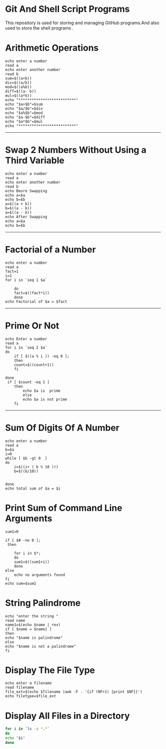 # Git And Shell Script Programs
This repository is used for storing and managing GitHub programs.And also used to store the shell programs . 

 # Arithmetic Operations
```shell
echo enter a number
read a
echo enter another number
read b
sum=$((a+b))
div=$((a/b))
mod=$((a%b))
diff=$((a- b))
mul=$((a*b))
echo "**************************"
echo "$a+$b"=$sum
echo "$a/$b"=$div
echo "$a%$b"=$mod
echo "$a-$b"=$diff
echo "$a*$b"=$mul
echo "**************************"

```
*********************************************************
# Swap 2 Numbers Without Using a Third Variable
``` shell
echo enter a number
read a
echo enter another number
read b
echo Beore Swapping
echo a=$a
echo b=$b
a=$((a + b))
b=$((a - b))
a=$((a - b))
echo After Swapping
echo a=$a
echo b=$b
```
*******************************************************
# Factorial of a Number
``` shell
echo enter a number
read a
fact=1
i=1
for i in `seq 1 $a`

	do
	fact=$((fact*i))
	done
echo Factorial of $a = $fact
```
***********************************************************
# Prime Or Not 
``` shell
echo Enter a number
read a
for i in `seq 2 $a`
do
	if [ $((a % i )) -eq 0 ];
	then
	count=$((count+1))
	fi

done
 if [ $count -eq 1 ] 
	then
		echo $a is  prime
		else
		echo $a is not prime
	fi
```
***********************************************************
# Sum Of Digits Of A Number
```shell
echo enter a number
read a
b=$a
i=0
while [ $b -gt 0  ]
do
	i=$((i+ ( b % 10 )))
	b=$((b/10))

	
done
echo total sum of $a = $i

```
# Print Sum of Command Line Arguments
```shell
sum1=0

if [ $# -ne 0 ];
 then

	for i in $*;
	do
	sum1=$((sum1+i))
	done
else
	echo no arguments found
fi
echo sum=$sum1
```
# String Palindrome
```shell
echo "enter the string "
read name
name1=$(echo $name | rev)
if [ $name = $name1 ]
then
echo "$name is palindrome"
else
echo "$name is not a palindrome"
fi
```
# Display The File Type 
```shell
echo enter a filename
read filename
file_ext=$(echo $filename |awk -F . '{if (NF>1) {print $NF}}')
echo filetype=$file_ext
```
# Display All Files in a Directory
```bash
for i in `ls -a *.*`
do
echo "$i"
done
```
